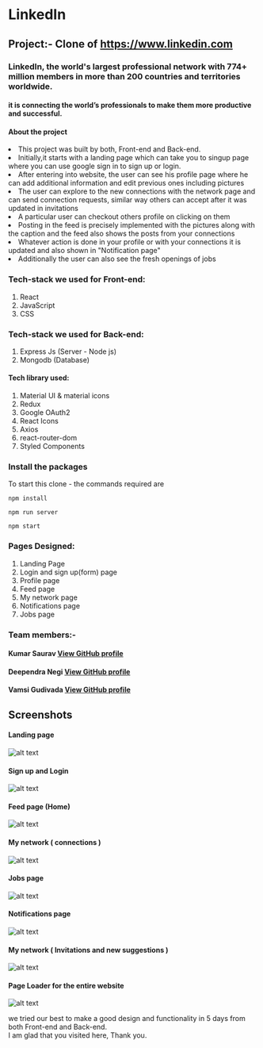 # LinkedIn
## Project:- Clone of https://www.linkedin.com

<h3>LinkedIn, the world's largest professional network with 774+ million members in more than 200 countries and territories worldwide.</h3>
<h4> it is connecting the world’s professionals to make them more productive and successful.</h4>

#### About the project
<li>This project was built by both, Front-end and Back-end.</li>
<li>Initially,it starts with a landing page which can take you to singup page where you can use google sign in to sign up or login.</li>
<li>After entering into website, the user can see his profile page where he can add additional information and edit previous ones including pictures </li>
<li>The user can explore to the new connections with the network page and can send connection requests, similar way others can accept after it was updated in invitations </li>
<li>A particular user can checkout others profile on clicking on them</li>
<li>Posting in the feed is precisely implemented with the pictures along with the caption and the feed also shows the posts from your connections </li>
<li> Whatever action is done in your profile or with your connections it is updated and also shown in "Notification page"</li>
<li>Additionally the user can also see the fresh openings of jobs</li>

### Tech-stack we used for Front-end:
1. React 
2. JavaScript
3. CSS

### Tech-stack we used for Back-end:
1. Express Js (Server - Node js)
2. Mongodb (Database)

#### Tech library used:
1. Material UI & material icons
2. Redux
3. Google OAuth2
5. React Icons
6. Axios
7. react-router-dom
8. Styled Components

### Install the packages
To start this clone - the commands required are
```
npm install
```
```
npm run server
```
```
npm start
```

### Pages Designed:
1. Landing Page
2. Login and sign up(form) page
3. Profile page
4. Feed page
5. My network page
6. Notifications page
7. Jobs page

### Team members:-
#### Kumar Saurav [View GitHub profile](https://https://github.com/ks-1007)
#### Deependra Negi [View GitHub profile](https://github.com/Deependra-Negi)
#### Vamsi Gudivada [View GitHub profile](https://github.com/vamsinagendra2)

## Screenshots
#### Landing page

![alt text](https://github.com/ks-1007/LinkedIn-project/blob/vamsi/screenshots/1.png)

#### Sign up and Login

![alt text](https://github.com/ks-1007/LinkedIn-project/blob/vamsi/screenshots/2.png)

#### Feed page (Home)

![alt text](https://github.com/ks-1007/LinkedIn-project/blob/vamsi/screenshots/3.png)

#### My network ( connections )

![alt text](https://github.com/ks-1007/LinkedIn-project/blob/vamsi/screenshots/4.png)

#### Jobs page

![alt text](https://github.com/ks-1007/LinkedIn-project/blob/vamsi/screenshots/5.png)

#### Notifications page

![alt text](https://github.com/ks-1007/LinkedIn-project/blob/vamsi/screenshots/6.png)

#### My network ( Invitations and new suggestions )

![alt text](https://github.com/ks-1007/LinkedIn-project/blob/vamsi/screenshots/7.png)

#### Page Loader for the entire website

![alt text](https://github.com/ks-1007/LinkedIn-project/blob/vamsi/screenshots/8.png)


we tried our best to make a good design and functionality in 5 days from both Front-end and Back-end.<br/>
I am glad that you visited here, Thank you.
